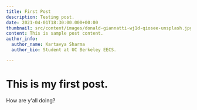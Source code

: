 ```yaml
---
title: First Post
description: Testing post.
date: 2021-04-01T18:30:00.000+00:00
thumbnail: src/content/images/donald-giannatti-wj1d-qiosee-unsplash.jpg
content: This is sample post content.
author_info:
  author_name: Kartavya Sharma
  author_bio: Student at UC Berkeley EECS.

---
```

# This is my first post.

How are y'all doing?